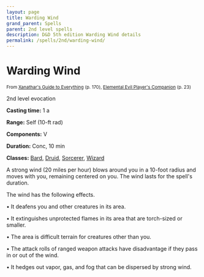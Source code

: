 ```yaml
---
layout: page
title: Warding Wind
grand_parent: Spells
parent: 2nd level spells 
description: D&D 5th edition Warding Wind details
permalink: /spells/2nd/warding-wind/
---
```


# Warding Wind

<small>From <a target="_blank" href="https://dnd.wizards.com/products/tabletop-games/rpg-products/xanathars-guide-everything">Xanathar's Guide to Everything</a> (p. 170), <a target="_blank" href="https://dnd.wizards.com/products/tabletop-games/rpg-products/player%E2%80%99s-companion">Elemental Evil Player's Companion</a> (p. 23)</small>


2nd level evocation

**Casting time:** 1 a

**Range:** Self (10-ft rad)

**Components:** V 

**Duration:** Conc, 10 min

**Classes:** [Bard](/classes/bard/), [Druid](/classes/druid/), [Sorcerer](/classes/sorcerer/), [Wizard](/classes/wizard/)

A strong wind (20 miles per hour) blows around you in a 10-foot radius and moves with you, remaining centered on you. The wind lasts for the spell's duration.

   The wind has the following effects.

 • It deafens you and other creatures in its area.

 • It extinguishes unprotected flames in its area that are torch-sized or smaller.

 • The area is difficult terrain for creatures other than you.

 • The attack rolls of ranged weapon attacks have disadvantage if they pass in or out of the wind.

 • It hedges out vapor, gas, and fog that can be dispersed by strong wind.